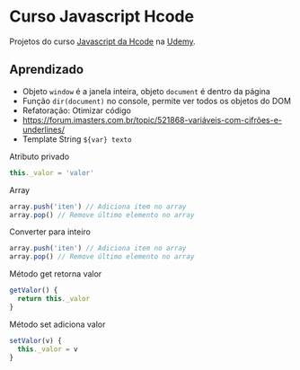 # Curso Javascript Hcode

Projetos do curso [Javascript da Hcode](https://www.udemy.com/javascript-curso-completo) na [Udemy](https://www.udemy.com).

## Aprendizado

- Objeto `window` é a janela inteira, objeto `document` é dentro da página
- Função `dir(document)` no console, permite ver todos os objetos do DOM
- Refatoração: Otimizar código
- https://forum.imasters.com.br/topic/521868-variáveis-com-cifrões-e-underlines/
- Template String `${var} texto`

Atributo privado
```js
this._valor = 'valor'
```

Array
```js
array.push('iten') // Adiciona item no array
array.pop() // Remove último elemento no array
```

Converter para inteiro
```js
array.push('iten') // Adiciona item no array
array.pop() // Remove último elemento no array
```

Método get retorna valor
```js
getValor() {
  return this._valor
}
```

Método set adiciona valor
```js
setValor(v) {
  this._valor = v
}
```